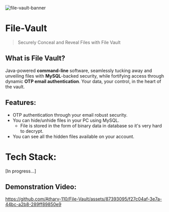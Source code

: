 ![file-vault-banner](https://github.com/Atharv-110/File-Vault/assets/87393095/b85983b0-a1c8-4990-85f6-a7487bf6757d)

# File-Vault
> Securely Conceal and Reveal Files with File Vault
## What is File Vault?
Java-powered **command-line** software, seamlessly tucking away and unveiling files with **MySQL**-backed security, while fortifying access through dynamic **OTP email authentication**. Your data, your control, in the heart of the vault.
## Features:
- OTP authentication through your email robust security.
- You can hide/unhide files in your PC using MySQL.
  - File is stored in the form of binary data in database so it's very hard to decrypt.
- You can see all the hidden files available on your account.
# Tech Stack:
[In progress...]
## Demonstration Video:
https://github.com/Atharv-110/File-Vault/assets/87393095/f27c04af-3e7a-44bc-a2b8-289ff89850e9

